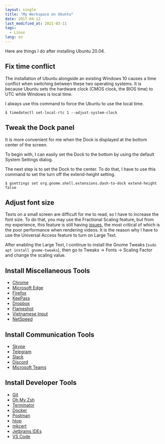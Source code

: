 ```yaml
---
layout: single
title: "My Workspace on Ubuntu"
date: 2017-04-12
last_modified_at: 2021-03-11
tags:
  - Linux
lang: en
---
```


Here are things I do after installing Ubuntu 20.04.

## Fix time conflict

The installation of Ubuntu alongside an existing Windows 10 causes a time conflict when switching between these two operating systems. It is because Ubuntu sets the hardware clock (CMOS clock, the BIOS time) to UTC while Windows is local time.

I always use this command to force the Ubuntu to use the local time.

```
$ timedatectl set-local-rtc 1 --adjust-system-clock
```

## Tweak the Dock panel

It is more convenient for me when the Dock is displayed at the bottom center of the screen.

To begin with, I can easily set the Dock to the bottom by using the default System Settings dialog.

The next step is to set the Dock to the center. To do that, I have to use this command to set the turn off the extend-height setting.

```
$ gsettings set org.gnome.shell.extensions.dash-to-dock extend-height false
```

## Adjust font size

Texts on a small screen are difficult for me to read, so I have to increase the font size. To do that, you may use the Fractional Scaling feature, but from my experience, this feature is still having [issues](https://www.reddit.com/r/Ubuntu/comments/givgre/ubuntu_2004_performance_problem_when_enable/), the most critical of which is the poor performance when rendering videos. It is the reason why I have to use the Universal Access feature to turn on Large Text.

After enabling the Large Text, I continue to install the Gnome Tweaks (`sudo apt install gnome-tweaks`), then go to Tweaks → Fonts → Scaling Factor and change the scaling value.

## Install Miscellaneous Tools
* [Chrome](https://www.google.com/chrome/)
* [Microsoft Edge](https://www.microsoftedgeinsider.com/en-us/download)
* [Firefox](https://www.mozilla.org/en-US/firefox/new/)
* [KeePass](https://sourceforge.net/p/keepass/discussion/329220/thread/17d1bd26/)
* [Dropbox](https://www.dropbox.com/install)
* [Flameshot](https://github.com/flameshot-org/flameshot/releases)
* [Vietnamese Input](https://github.com/BambooEngine/ibus-bamboo)
* [NetSpeed](https://ubuntuhandbook.org/index.php/2020/06/download-upload-speed-ubuntu-20-04-panel/)

## Install Communication Tools
* [Skype](https://www.skype.com/en/get-skype/)
* [Telegram](https://www.omgubuntu.co.uk/2019/08/how-to-install-telegram-on-ubuntu)
* [Slack](https://slack.com/downloads/linux)
* [Discord](https://discord.com/download)
* [Microsoft Teams](https://www.microsoft.com/en-us/microsoft-teams/download-app)

## Install Developer Tools
* [Git](https://git-scm.com/download/linux)
* [Oh My Zsh](https://github.com/ohmyzsh/ohmyzsh/wiki)
* [Terminator](https://github.com/gnome-terminator/terminator/blob/master/INSTALL.md)
* [Docker](https://docs.docker.com/engine/install/ubuntu/)
* [Postman](https://speedysense.com/install-postman-on-ubuntu-20-04/)
* [htop](https://htop.dev/downloads.html)
* [mkcert](https://github.com/FiloSottile/mkcert)
* [Jetbrains IDEs](https://www.jetbrains.com/help/idea/installation-guide.html#toolbox)
* [VS Code](https://code.visualstudio.com/)

